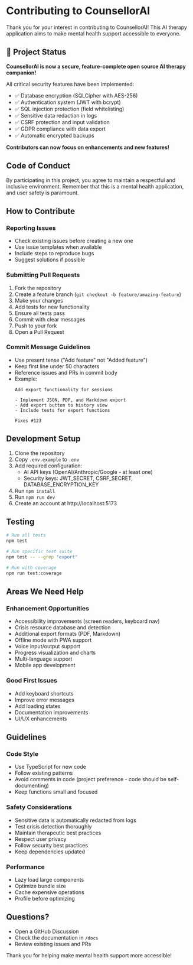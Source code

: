 # Contributing to CounsellorAI

Thank you for your interest in contributing to CounsellorAI! This AI therapy application aims to make mental health support accessible to everyone.

## 🎉 Project Status

**CounsellorAI is now a secure, feature-complete open source AI therapy companion!**

All critical security features have been implemented:
- ✅ Database encryption (SQLCipher with AES-256)
- ✅ Authentication system (JWT with bcrypt)
- ✅ SQL injection protection (field whitelisting)
- ✅ Sensitive data redaction in logs
- ✅ CSRF protection and input validation
- ✅ GDPR compliance with data export
- ✅ Automatic encrypted backups

**Contributors can now focus on enhancements and new features!**

## Code of Conduct

By participating in this project, you agree to maintain a respectful and inclusive environment. Remember that this is a mental health application, and user safety is paramount.

## How to Contribute

### Reporting Issues
- Check existing issues before creating a new one
- Use issue templates when available
- Include steps to reproduce bugs
- Suggest solutions if possible

### Submitting Pull Requests
1. Fork the repository
2. Create a feature branch (`git checkout -b feature/amazing-feature`)
3. Make your changes
4. Add tests for new functionality
5. Ensure all tests pass
6. Commit with clear messages
7. Push to your fork
8. Open a Pull Request

### Commit Message Guidelines
- Use present tense ("Add feature" not "Added feature")
- Keep first line under 50 characters
- Reference issues and PRs in commit body
- Example:
  ```
  Add export functionality for sessions
  
  - Implement JSON, PDF, and Markdown export
  - Add export button to history view
  - Include tests for export functions
  
  Fixes #123
  ```

## Development Setup

1. Clone the repository
2. Copy `.env.example` to `.env`
3. Add required configuration:
   - AI API keys (OpenAI/Anthropic/Google - at least one)
   - Security keys: JWT_SECRET, CSRF_SECRET, DATABASE_ENCRYPTION_KEY
4. Run `npm install`
5. Run `npm run dev`
6. Create an account at http://localhost:5173

## Testing

```bash
# Run all tests
npm test

# Run specific test suite
npm test -- --grep "export"

# Run with coverage
npm run test:coverage
```

## Areas We Need Help

### Enhancement Opportunities
- Accessibility improvements (screen readers, keyboard nav)
- Crisis resource database and detection
- Additional export formats (PDF, Markdown)
- Offline mode with PWA support
- Voice input/output support
- Progress visualization and charts
- Multi-language support
- Mobile app development

### Good First Issues
- Add keyboard shortcuts
- Improve error messages
- Add loading states
- Documentation improvements
- UI/UX enhancements

## Guidelines

### Code Style
- Use TypeScript for new code
- Follow existing patterns
- Avoid comments in code (project preference - code should be self-documenting)
- Keep functions small and focused

### Safety Considerations
- Sensitive data is automatically redacted from logs
- Test crisis detection thoroughly
- Maintain therapeutic best practices
- Respect user privacy
- Follow security best practices
- Keep dependencies updated

### Performance
- Lazy load large components
- Optimize bundle size
- Cache expensive operations
- Profile before optimizing

## Questions?

- Open a GitHub Discussion
- Check the documentation in `/docs`
- Review existing issues and PRs

Thank you for helping make mental health support more accessible!